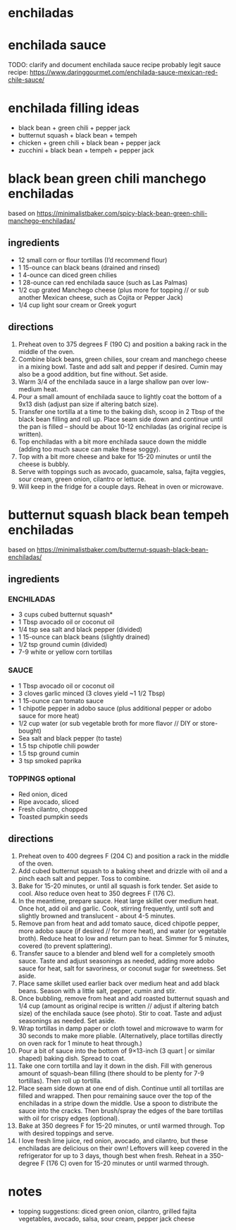 # enchiladas

# enchilada sauce
TODO: clarify and document enchilada sauce recipe
probably legit sauce recipe: https://www.daringgourmet.com/enchilada-sauce-mexican-red-chile-sauce/

# enchilada filling ideas
- black bean + green chili + pepper jack
- butternut squash + black bean + tempeh
- chicken + green chili + black bean + pepper jack
- zucchini + black bean + tempeh + pepper jack


# black bean green chili manchego enchiladas
based on
https://minimalistbaker.com/spicy-black-bean-green-chili-manchego-enchiladas/

## ingredients
- 12 small corn or flour tortillas (I’d recommend flour)
- 1 15-ounce can black beans (drained and rinsed)
- 1 4-ounce can diced green chilies
- 1 28-ounce can red enchilada sauce (such as Las Palmas)
- 1/2 cup grated Manchego cheese (plus more for topping // or sub another Mexican cheese, such as Cojita or Pepper Jack)
- 1/4 cup light sour cream or Greek yogurt

## directions
1. Preheat oven to 375 degrees F (190 C) and position a baking rack in the middle of the oven.
1. Combine black beans, green chilies, sour cream and manchego cheese in a mixing bowl. Taste and add salt and pepper if desired. Cumin may also be a good addition, but fine without. Set aside.
1. Warm 3/4 of the enchilada sauce in a large shallow pan over low-medium heat.
1. Pour a small amount of enchilada sauce to lightly coat the bottom of a 9x13 dish (adjust pan size if altering batch size).
1. Transfer one tortilla at a time to the baking dish, scoop in 2 Tbsp of the black bean filling and roll up. Place seam side down and continue until the pan is filled – should be about 10-12 enchiladas (as original recipe is written).
1. Top enchiladas with a bit more enchilada sauce down the middle (adding too much sauce can make these soggy).
1. Top with a bit more cheese and bake for 15-20 minutes or until the cheese is bubbly.
1. Serve with toppings such as avocado, guacamole, salsa, fajita veggies, sour cream, green onion, cilantro or lettuce.
1. Will keep in the fridge for a couple days. Reheat in oven or microwave.

# butternut squash black bean tempeh enchiladas
based on https://minimalistbaker.com/butternut-squash-black-bean-enchiladas/

## ingredients

### ENCHILADAS
- 3 cups cubed butternut squash*
- 1 Tbsp avocado oil or coconut oil
- 1/4 tsp sea salt and black pepper (divided)
- 1 15-ounce can black beans (slightly drained)
- 1/2 tsp ground cumin (divided)
- 7-9 white or yellow corn tortillas

### SAUCE
- 1 Tbsp avocado oil or coconut oil
- 3 cloves garlic minced (3 cloves yield ~1 1/2 Tbsp)
- 1 15-ounce can tomato sauce
- 1 chipotle pepper in adobo sauce (plus additional pepper or adobo sauce for more heat)
- 1/2 cup water (or sub vegetable broth for more flavor // DIY or store-bought)
- Sea salt and black pepper (to taste)
- 1.5 tsp chipotle chili powder
- 1.5 tsp ground cumin
- 3 tsp smoked paprika

### TOPPINGS optional
- Red onion, diced
- Ripe avocado, sliced
- Fresh cilantro, chopped
- Toasted pumpkin seeds

## directions
1. Preheat oven to 400 degrees F (204 C) and position a rack in the middle of
the oven.
1. Add cubed butternut squash to a baking sheet and drizzle with oil and a pinch each salt and pepper. Toss to combine.
1. Bake for 15-20 minutes, or until all squash is fork tender. Set aside to cool. Also reduce oven heat to 350 degrees F (176 C).
1. In the meantime, prepare sauce. Heat large skillet over medium heat. Once hot, add oil and garlic. Cook, stirring frequently, until soft and slightly browned and translucent - about 4-5 minutes.
1. Remove pan from heat and add tomato sauce, diced chipotle pepper, more adobo sauce (if desired // for more heat), and water (or vegetable broth). Reduce heat to low and return pan to heat. Simmer for 5 minutes, covered (to prevent splattering).
1. Transfer sauce to a blender and blend well for a completely smooth sauce. Taste and adjust seasonings as needed, adding more adobo sauce for heat, salt for savoriness, or coconut sugar for sweetness. Set aside.
1. Place same skillet used earlier back over medium heat and add black beans. Season with a little salt, pepper, cumin and stir.
1. Once bubbling, remove from heat and add roasted butternut squash and 1/4 cup (amount as original recipe is written // adjust if altering batch size) of the enchilada sauce (see photo). Stir to coat. Taste and adjust seasonings as needed. Set aside.
1. Wrap tortillas in damp paper or cloth towel and microwave to warm for 30 seconds to make more pliable. (Alternatively, place tortillas directly on oven rack for 1 minute to heat through.)
1. Pour a bit of sauce into the bottom of 9×13-inch (3 quart | or similar shaped) baking dish. Spread to coat.
1. Take one corn tortilla and lay it down in the dish. Fill with generous amount of squash-bean filling (there should to be plenty for 7-9 tortillas). Then roll up tortilla.
1. Place seam side down at one end of dish. Continue until all tortillas are filled and wrapped. Then pour remaining sauce over the top of the enchiladas in a stripe down the middle. Use a spoon to distribute the sauce into the cracks. Then brush/spray the edges of the bare tortillas with oil for crispy edges (optional).
1. Bake at 350 degrees F for 15-20 minutes, or until warmed through. Top with desired toppings and serve.
1. I love fresh lime juice, red onion, avocado, and cilantro, but these enchiladas are delicious on their own! Leftovers will keep covered in the refrigerator for up to 3 days, though best when fresh. Reheat in a 350-degree F (176 C) oven for 15-20 minutes or until warmed through.



# notes
- topping suggestions: diced green onion, cilantro, grilled fajita vegetables,
  avocado, salsa, sour cream, pepper jack cheese
